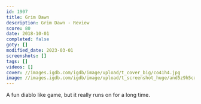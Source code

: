 ```yaml
---
id: 1907
title: Grim Dawn
description: Grim Dawn - Review
score: 80
date: 2018-10-01
completed: false
goty: []
modified_date: 2023-03-01
screenshots: []
tags: []
videos: []
cover: //images.igdb.com/igdb/image/upload/t_cover_big/co41h4.jpg
image: //images.igdb.com/igdb/image/upload/t_screenshot_huge/and5z9h5cx6emjpvcdew.jpg
---
```

A fun diablo like game, but it really runs on for a long time.